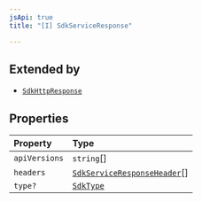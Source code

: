 ```yaml
---
jsApi: true
title: "[I] SdkServiceResponse"

---
```

## Extended by

- [`SdkHttpResponse`](SdkHttpResponse.md)

## Properties

| Property | Type |
| :------ | :------ |
| `apiVersions` | `string`[] |
| `headers` | [`SdkServiceResponseHeader`](SdkServiceResponseHeader.md)[] |
| `type?` | [`SdkType`](../type-aliases/SdkType.md) |
